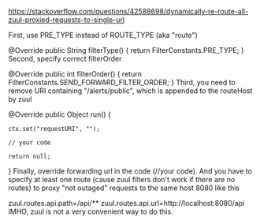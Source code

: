 https://stackoverflow.com/questions/42588698/dynamically-re-route-all-zuul-proxied-requests-to-single-url

First, use PRE_TYPE instead of ROUTE_TYPE (aka "route")

@Override
public String filterType() {
    return FilterConstants.PRE_TYPE;
}
Second, specify correct filterOrder

@Override
public int filterOrder() {
    return FilterConstants.SEND_FORWARD_FILTER_ORDER;
}
Third, you need to remove URI containing "/alerts/public", which is appended to the routeHost by zuul

@Override
public Object run() {

    ctx.set("requestURI", "");

    // your code

    return null;
}
Finally, override forwarding url in the code (//your code). And you have to specify at least one route (cause zuul filters don't work if there are no routes) to proxy "not outaged" requests to the same host 8080 like this

zuul.routes.api.path=/api/**
zuul.routes.api.url=http://localhost:8080/api
IMHO, zuul is not a very convenient way to do this.